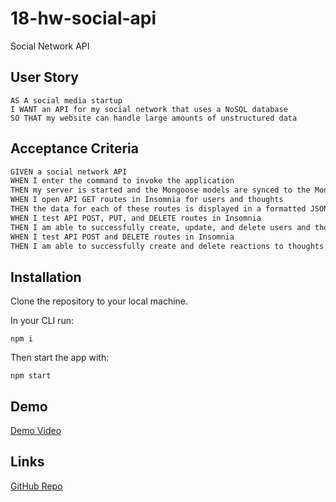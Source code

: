 # 18-hw-social-api

Social Network API

## User Story

```
AS A social media startup
I WANT an API for my social network that uses a NoSQL database
SO THAT my website can handle large amounts of unstructured data
```

## Acceptance Criteria

```md
GIVEN a social network API
WHEN I enter the command to invoke the application
THEN my server is started and the Mongoose models are synced to the MongoDB database
WHEN I open API GET routes in Insomnia for users and thoughts
THEN the data for each of these routes is displayed in a formatted JSON
WHEN I test API POST, PUT, and DELETE routes in Insomnia
THEN I am able to successfully create, update, and delete users and thoughts in my database
WHEN I test API POST and DELETE routes in Insomnia
THEN I am able to successfully create and delete reactions to thoughts and add and remove friends to a user’s friend list
```

## Installation

Clone the repository to your local machine.

In your CLI run:
```
npm i
```

Then start the app with:
```
npm start
```

## Demo

<a href="https://watch.screencastify.com/v/aCZ1oYOeL7KEayvsVuzc">Demo Video</a>

## Links

<a href="https://github.com/CPetrevski/18-hw-social-api">GitHub Repo</a>

